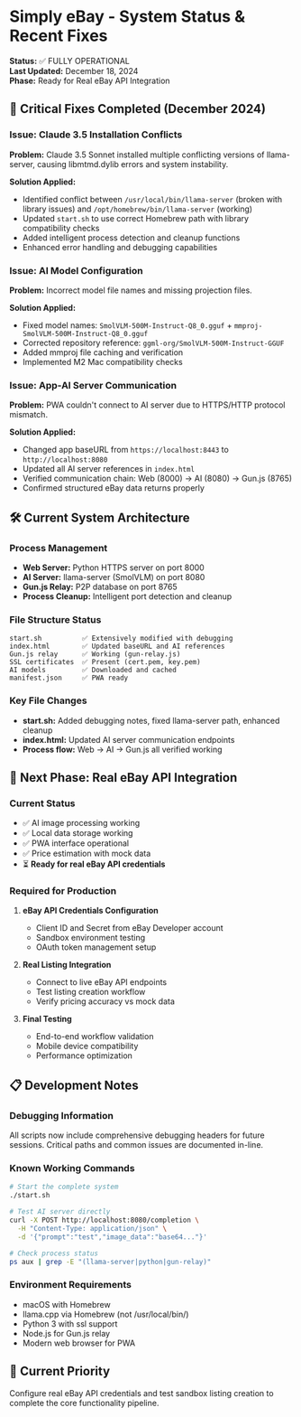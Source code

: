 # Simply eBay - System Status & Recent Fixes

**Status:** ✅ FULLY OPERATIONAL  
**Last Updated:** December 18, 2024  
**Phase:** Ready for Real eBay API Integration

## 🔧 Critical Fixes Completed (December 2024)

### Issue: Claude 3.5 Installation Conflicts
**Problem:** Claude 3.5 Sonnet installed multiple conflicting versions of llama-server, causing libmtmd.dylib errors and system instability.

**Solution Applied:**
- Identified conflict between `/usr/local/bin/llama-server` (broken with library issues) and `/opt/homebrew/bin/llama-server` (working)
- Updated `start.sh` to use correct Homebrew path with library compatibility checks
- Added intelligent process detection and cleanup functions
- Enhanced error handling and debugging capabilities

### Issue: AI Model Configuration
**Problem:** Incorrect model file names and missing projection files.

**Solution Applied:**
- Fixed model names: `SmolVLM-500M-Instruct-Q8_0.gguf` + `mmproj-SmolVLM-500M-Instruct-Q8_0.gguf`
- Corrected repository reference: `ggml-org/SmolVLM-500M-Instruct-GGUF`
- Added mmproj file caching and verification
- Implemented M2 Mac compatibility checks

### Issue: App-AI Server Communication
**Problem:** PWA couldn't connect to AI server due to HTTPS/HTTP protocol mismatch.

**Solution Applied:**
- Changed app baseURL from `https://localhost:8443` to `http://localhost:8080`
- Updated all AI server references in `index.html`
- Verified communication chain: Web (8000) → AI (8080) → Gun.js (8765)
- Confirmed structured eBay data returns properly

## 🛠️ Current System Architecture

### Process Management
- **Web Server:** Python HTTPS server on port 8000
- **AI Server:** llama-server (SmolVLM) on port 8080  
- **Gun.js Relay:** P2P database on port 8765
- **Process Cleanup:** Intelligent port detection and cleanup

### File Structure Status
```
start.sh          ✅ Extensively modified with debugging
index.html        ✅ Updated baseURL and AI references  
Gun.js relay      ✅ Working (gun-relay.js)
SSL certificates  ✅ Present (cert.pem, key.pem)
AI models         ✅ Downloaded and cached
manifest.json     ✅ PWA ready
```

### Key File Changes
- **start.sh:** Added debugging notes, fixed llama-server path, enhanced cleanup
- **index.html:** Updated AI server communication endpoints
- **Process flow:** Web → AI → Gun.js all verified working

## 🚀 Next Phase: Real eBay API Integration

### Current Status
- ✅ AI image processing working
- ✅ Local data storage working  
- ✅ PWA interface operational
- ✅ Price estimation with mock data
- ⏳ **Ready for real eBay API credentials**

### Required for Production
1. **eBay API Credentials Configuration**
   - Client ID and Secret from eBay Developer account
   - Sandbox environment testing
   - OAuth token management setup

2. **Real Listing Integration**
   - Connect to live eBay API endpoints
   - Test listing creation workflow
   - Verify pricing accuracy vs mock data

3. **Final Testing**
   - End-to-end workflow validation
   - Mobile device compatibility
   - Performance optimization

## 📋 Development Notes

### Debugging Information
All scripts now include comprehensive debugging headers for future sessions. Critical paths and common issues are documented in-line.

### Known Working Commands
```bash
# Start the complete system
./start.sh

# Test AI server directly
curl -X POST http://localhost:8080/completion \
  -H "Content-Type: application/json" \
  -d '{"prompt":"test","image_data":"base64..."}'

# Check process status
ps aux | grep -E "(llama-server|python|gun-relay)"
```

### Environment Requirements
- macOS with Homebrew
- llama.cpp via Homebrew (not /usr/local/bin/)
- Python 3 with ssl support
- Node.js for Gun.js relay
- Modern web browser for PWA

## 🎯 Current Priority
Configure real eBay API credentials and test sandbox listing creation to complete the core functionality pipeline.
